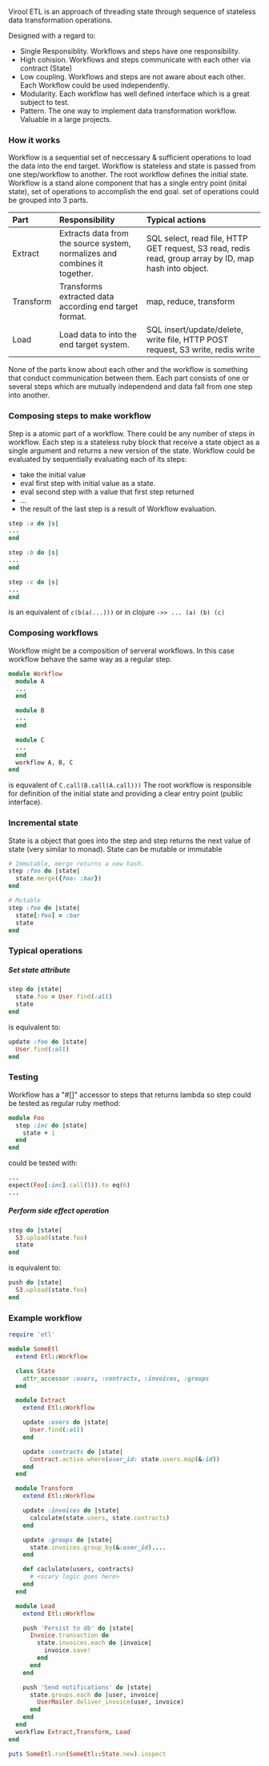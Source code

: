 Virool ETL is an approach of threading state through sequence of stateless data transformation operations.

Designed with a regard to:
* Single Responsiblity. Workflows and steps have one responsibility.
* High cohision. Workflows and steps communicate with each other via contract (State)
* Low coupling. Workflows and steps are not aware about each other. Each Workflow could be used independently.
* Modularity. Each workflow has well defined interface which is a great subject to test.
* Pattern. The one way to implement data transformation workflow. Valuable in a large projects.

### How it works

Workflow is a sequential set of neccessary & sufficient operations to load the data into the end target. 
Workflow is stateless and state is passed from one step/workflow to another. The root workflow defines the initial state. 
Workflow is a stand alone component that has a single entry point (inital state), set of operations to accomplish the end goal.
set of operations could be grouped into 3 parts.

Part | Responsibility | Typical actions
:---|:---|:---
Extract | Extracts data from the source system, normalizes and combines it together. | SQL select, read file, HTTP GET request, S3 read, redis read, group array by ID, map hash into object.
Transform | Transforms extracted data according end target format. | map, reduce, transform 
Load | Load data to into the end target system. | SQL insert/update/delete, write file, HTTP POST request, S3 write, redis write 

None of the parts know about each other and the workflow is something that conduct communication between them.
Each part consists of one or several steps which are mutually independend and data fall from one step into another.

### Composing steps to make workflow
Step is a atomic part of a workflow. There could be any number of steps in workflow. Each step is a stateless ruby block that receive a state object as a single argument and returns a new version of the state.
Workflow could be evaluated by sequentially evaluating each of its steps:
* take the initial value
* eval first step with initial value as a state.
* eval second step with a value that first step returned
* ...
* the result of the last step is a result of Workflow evaluation.

```ruby
step :a do |s|
...
end

step :b do |s|
...
end

step :c do |s|
...
end
```
is an equivalent of `c(b(a(...)))` or in clojure `->> ... (a) (b) (c)`


### Composing workflows
Workflow might be a composition of serveral workflows. In this case workflow behave the same way as a regular step.

```ruby
module Workflow
  module A
  ...
  end

  module B
  ...
  end

  module C
  ...
  end
  workflow A, B, C
end
```
is equvalent of `C.call(B.call(A.call)))`
The root workflow is responsible for definition of the initial state and providing a clear entry point (public interface).

### Incremental state
State is a object that goes into the step and step returns the next value of state (very similar to monad).
State can be mutable or immutable
``` ruby
# Immutable, merge returns a new hash.
step :foo do |state|
  state.merge({foo: :bar})
end

# Mutable
step :foo do |state|
  state[:foo] = :bar
  state
end
```

### Typical operations
##### Set state attribute
```ruby
step do |state|
  state.foo = User.find(:all)
  state
end
```
is equivalent to:
```ruby
update :foo do |state|
  User.find(:all)
end
```

### Testing
Workflow has a "#[]" accessor to steps that returns lambda so step could be tested as regular ruby method:
```ruby
module Foo
  step :inc do |state|
    state + 1
  end
end
```

could be tested with:
```ruby
...
expect(Foo[:inc].call(5)).to eq(6)
...
```

##### Perform side effect operation
```ruby
step do |state|
  S3.upload(state.foo)
  state
end
```
is equivalent to:
```ruby
push do |state|
  S3.upload(state.foo)
end
```

### Example workflow

```ruby
require 'etl'

module SomeEtl
  extend Etl::Workflow

  class State
    attr_accessor :users, :contracts, :invoices, :groups
  end

  module Extract
    extend Etl::Workflow

    update :users do |state|
      User.find(:all)
    end

    update :contracts do |state|
      Contract.active.where(user_id: state.users.map(&:id))
    end
  end

  module Transform
    extend Etl::Workflow

    update :invoices do |state|
      calculate(state.users, state.contracts)
    end

    update :groups do |state|
      state.invoices.group_by(&:user_id)....
    end

    def caclulate(users, contracts)
      # <scary logic goes here>
    end
  end

  module Load
    extend Etl::Workflow

    push 'Persist to db' do |state|
      Invoice.transaction do
        state.invoices.each do |invoice|
          invoice.save!
        end
      end
    end

    push 'Send notifications' do |state|
      state.groups.each do |user, invoice|
        UserMailer.deliver_invoice(user, invoice)
      end
    end
  end
  workflow Extract,Transform, Load
end

puts SomeEtl.run(SomeEtl::State.new).inspect
```



